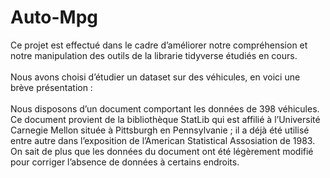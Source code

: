 # Auto-Mpg

Ce projet est effectué dans le cadre d’améliorer notre compréhension et notre manipulation des outils de la librarie tidyverse étudiés en cours. \
\
Nous avons choisi d’étudier un dataset sur des véhicules, en voici une brève présentation : \
\
Nous disposons d’un document comportant les données de 398 véhicules. \
Ce document provient de la bibliothèque StatLib qui est affilié à l’Université Carnegie Mellon située à Pittsburgh en Pennsylvanie ; il a déjà été utilisé entre autre dans l’exposition de l’American Statistical Assosiation de 1983. \
On sait de plus que les données du document ont été légèrement modifié pour corriger l’absence de données à certains endroits.
